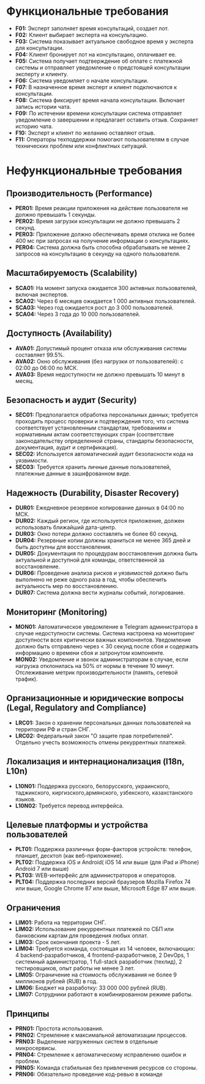 # Функциональные требования

- **F01:** Эксперт заполняет время консультаций, создает лот.
- **F02:** Клиент выбирает эксперта на консультацию.
- **F03:** Система показывает актуальное свободное время у эксперта для консультации.
- **F04:** Клиент бронирует лот на консультацию, оплачивает ее.
- **F05:** Система получает подтверждение об оплате с платежной системы и отправляет уведомление о предстоящей консультации эксперту и клиенту.
- **F06:** Система уведомляет о начале консультации.
- **F07:** В назначенное время эксперт и клиент подключаются к консультации.
- **F08:** Система фиксирует время начала консультации. Включает запись истории чата.
- **F09:** По истечении времени консультации система отправляет уведомление о завершении и предлагает оставить отзыв. Сохраняет историю чата.
- **F10:** Эксперт и клиент по желанию оставляют отзыв.
- **F11:** Операторы техподдержки помогают пользователям в случае технических проблем или конфликтных ситуаций.

# Нефункциональные требования

## Производительность (Performance)
- **PER01:** Время реакции приложения на действие пользователя не должно превышать 1 секунды.
- **PER02:** Время загрузки консультации не должно превышать 2 секунд.
- **PER03:** Приложение должно обеспечивать время отклика не более 400 мс при запросах на получение информации о консультациях.
- **PER04:** Система должна быть способна обрабатывать не менее 2 запросов на консультацию в секунду на одного пользователя.

## Масштабируемость (Scalability)
- **SCA01:** На момент запуска ожидается 300 активных пользователей, включая экспертов.
- **SCA02:** Через 6 месяцев ожидается 1 000 активных пользователей.
- **SCA03:** Через год ожидается рост до 3 000 пользователей.
- **SCA04:** Через 3 года до 10 000 пользователей.

## Доступность (Availability)
- **AVA01:** Допустимый процент отказа или обслуживания системы составляет 99.5%.
- **AVA02:** Окно обслуживания (без нагрузки от пользователей): с 02:00 до 06:00 по МСК.
- **AVA03:** Время недоступности не должно превышать 10 минут в месяц.

## Безопасность и аудит (Security)
- **SEC01:** Предполагается обработка персональных данных; требуется проходить процесс проверки и подтверждения того, что система соответствует установленным стандартам, требованиям и нормативным актам соответствующих стран (соответствие законодательству определенной страны, стандарты безопасности, документация, аудит и сертификация).
- **SEC02:** Используется автоматический аудит безопасности кода на уязвимости.
- **SEC03:** Требуется хранить личные данные пользователей, платежные данные в зашифрованном виде.

## Надежность (Durability, Disaster Recovery)
- **DUR01:** Ежедневное резервное копирование данных в 04:00 по МСК.
- **DUR02:** Каждый регион, где используется приложение, должен использовать ближайший дата-центр.
- **DUR03:** Окно потери должно составлять не более 60 секунд.
- **DUR04:** Резервные копии должны храниться не менее 365 дней и быть доступны для восстановления.
- **DUR05:** Документация по процедурам восстановления должна быть актуальной и доступной для команды, ответственной за восстановление.
- **DUR06:** Проведение анализа рисков и уязвимостей должно быть выполнено не реже одного раза в год, чтобы обеспечить актуальность мер по восстановлению.
- **DUR07:** Система должна вести журналы событий, логирование.

## Мониторинг (Monitoring)
- **MON01:** Автоматическое уведомление в Telegram администратора в случае недоступности системы. Система настроена на мониторинг доступности всех критически важных компонентов. Уведомление должно быть отправлено через < 30 секунд после сбоя и содержать информацию о времени сбоя и затронутом компоненте.
- **MON02:** Уведомление и звонок администраторам в случае, если нагрузка отклонилась на 50% от нормы в течение 10 минут. Отслеживание метрик производительности (память, сетевой трафик).

## Организационные и юридические вопросы (Legal, Regulatory and Compliance)
- **LRC01:** Закон о хранении персональных данных пользователей на территории РФ и стран СНГ.
- **LRC02:** Федеральный закон "О защите прав потребителей". Отдельно учесть возможность отмены рекуррентных платежей.

## Локализация и интернационализация (I18n, L10n)
- **L10N01:** Поддержка русского, белорусского, украинского, таджикского, киргизского,армянского, узбекского, казахстанского языков.
- **L10N02:** Требуется перевод интерфейса.

## Целевые платформы и устройства пользователей
- **PLT01:** Поддержка различных форм-факторов устройств: телефон, планшет, десктоп (как веб-приложение).
- **PLT02:** Поддержка iOS и Android( iOS 14 или выше (для iPad и iPhone) Android 7 или выше)
- **PLT03:** WEB-интерфейс для администраторов и операторов.
- **PLT04:** Поддержка последних версий браузеров Mozilla Firefox 74 или выше, Google Chrome 87 или выше, Microsoft Edge 87 или выше.


## Ограничения
- **LIM01:** Работа на территории СНГ.
- **LIM02:** Использование рекуррентных платежей по СБП или банковским картам для проведения любых оплат.
- **LIM03:** Срок окончания проекта - 5 лет.
- **LIM04:** Требуется команда, состоящая из 14 человек, включающих: 4 backend-разработчиков, 4 frontend-разработчиков, 2 DevOps, 1 системный администратор, 1 full-stack разработчик (техлид), 2 тестировщиков, опыт работы не менее 3 лет.
- **LIM05:** Ограничение на стоимость обслуживания не более 9 миллионов рублей (RUB) в год.
- **LIM06:** Бюджет на разработку: 33 000 000 рублей (RUB).
- **LIM07:** Сотрудники работают в комбинированном режиме работы.

## Принципы
- **PRN01:** Простота использования.
- **PRN02:** Стремление к максимальной автоматизации процессов.
- **PRN03:** Выделение нагруженных систем в отдельные микросервисы.
- **PRN04:** Стремление к автоматическому исправлению ошибок и проблем.
- **PRN05:** Команда стабильная без привлечения ресурсов со стороны.
- **PRN06:** Обязательно проведение код-ревью в команде
